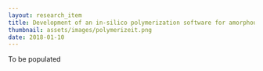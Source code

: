 ```yaml
---
layout: research_item
title: Development of an in-silico polymerization software for amorphous polymers
thumbnail: assets/images/polymerizeit.png
date: 2018-01-10
---
```


To be populated